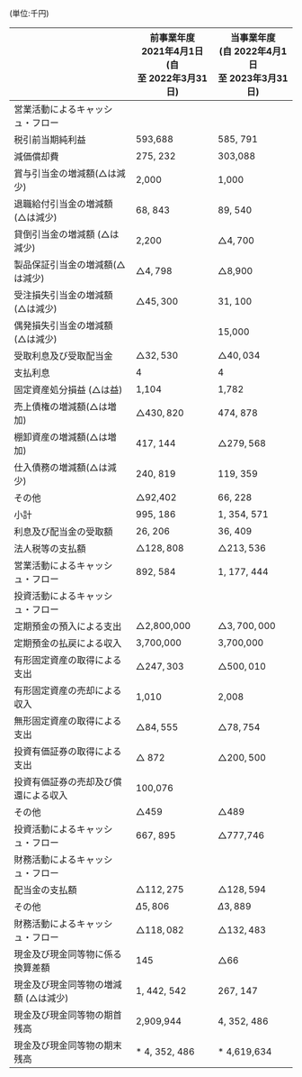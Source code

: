 (単位:千円)

|                      | 前事業年度<br>2021年4月1日<br>(自<br>至 2022年3月31日) | 当事業年度<br>(自 2022年4月1日<br>至 2023年3月31日) |
|----------------------|-------------------------------------------|----------------------------------------|
| 営業活動によるキャッシュ・フロー     |                                           |                                        |
| 税引前当期純利益             | 593,688                                   | 585, 791                               |
| 減価償却費                | 275, 232                                  | 303,088                                |
| 賞与引当金の増減額(△は減少)      | 2,000                                     | 1,000                                  |
| 退職給付引当金の増減額 (△は減少)   | 68, 843                                   | 89, 540                                |
| 貸倒引当金の増減額 (△は減少)     | 2,200                                     | $\triangle 4,700$                      |
| 製品保証引当金の増減額(△は減少)    | $\triangle 4,798$                         | △8,900                                 |
| 受注損失引当金の増減額 (△は減少)   | $\triangle 45,300$                        | 31, 100                                |
| 偶発損失引当金の増減額 (△は減少)   |                                           | 15,000                                 |
| 受取利息及び受取配当金          | $\triangle 32,530$                        | $\triangle 40,034$                     |
| 支払利息                 | 4                                         | 4                                      |
| 固定資産処分損益 (△は益)       | 1,104                                     | 1,782                                  |
| 売上債権の増減額(△は増加)       | $\triangle 430, 820$                      | 474, 878                               |
| 棚卸資産の増減額(△は増加)       | 417, 144                                  | $\triangle 279,568$                    |
| 仕入債務の増減額(△は減少)       | 240, 819                                  | 119, 359                               |
| その他                  | △92,402                                   | 66, 228                                |
| 小計                   | 995, 186                                  | 1, 354, 571                            |
| 利息及び配当金の受取額          | 26, 206                                   | 36, 409                                |
| 法人税等の支払額             | $\triangle 128,808$                       | $\triangle 213,536$                    |
| 営業活動によるキャッシュ・フロー     | 892, 584                                  | 1, 177, 444                            |
| 投資活動によるキャッシュ・フロー     |                                           |                                        |
| 定期預金の預入による支出         | △2,800,000                                | $\triangle 3,700,000$                  |
| 定期預金の払戻による収入         | 3,700,000                                 | 3,700,000                              |
| 有形固定資産の取得による支出       | $\triangle 247,303$                       | $\triangle 500,010$                    |
| 有形固定資産の売却による収入       | 1,010                                     | 2,008                                  |
| 無形固定資産の取得による支出       | $\triangle 84, 555$                       | $\triangle 78,754$                     |
| 投資有価証券の取得による支出       | $\triangle$ 872                           | $\triangle 200, 500$                   |
| 投資有価証券の売却及び償還による収入   | 100,076                                   |                                        |
| その他                  | $\triangle 459$                           | $\triangle 489$                        |
| 投資活動によるキャッシュ・フロー     | 667, 895                                  | △777,746                               |
| 財務活動によるキャッシュ・フロー     |                                           |                                        |
| 配当金の支払額              | $\triangle 112, 275$                      | $\triangle 128, 594$                   |
| その他                  | $\Delta 5,806$                            | $\Delta 3,889$                         |
| 財務活動によるキャッシュ・フロー     | $\triangle 118,082$                       | $\triangle 132,483$                    |
| 現金及び現金同等物に係る換算差額     | 145                                       | $\triangle 66$                         |
| 現金及び現金同等物の増減額 (△は減少) | 1, 442, 542                               | 267, 147                               |
| 現金及び現金同等物の期首残高       | 2,909,944                                 | 4, 352, 486                            |
| 現金及び現金同等物の期末残高       | * 4, 352, 486                             | * 4,619,634                            |